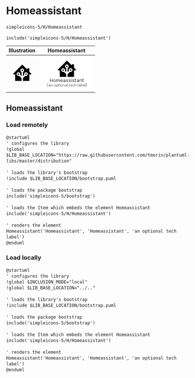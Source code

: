 # Homeassistant


```text
simpleicons-5/H/Homeassistant
```

```text
include('simpleicons-5/H/Homeassistant')
```



| Illustration | Homeassistant |
| :---: | :---: |
| ![illustration for Illustration](../../simpleicons-5/H/Homeassistant.png) | ![illustration for Homeassistant](../../simpleicons-5/H/Homeassistant.Local.png) |




## Homeassistant

### Load remotely
```plantuml
@startuml
' configures the library
!global $LIB_BASE_LOCATION="https://raw.githubusercontent.com/tmorin/plantuml-libs/master/distribution"

' loads the library's bootstrap
!include $LIB_BASE_LOCATION/bootstrap.puml

' loads the package bootstrap
include('simpleicons-5/bootstrap')

' loads the Item which embeds the element Homeassistant
include('simpleicons-5/H/Homeassistant')

' renders the element
Homeassistant('Homeassistant', 'Homeassistant', 'an optional tech label')
@enduml
```

### Load locally
```plantuml
@startuml
' configures the library
!global $INCLUSION_MODE="local"
!global $LIB_BASE_LOCATION="../.."

' loads the library's bootstrap
!include $LIB_BASE_LOCATION/bootstrap.puml

' loads the package bootstrap
include('simpleicons-5/bootstrap')

' loads the Item which embeds the element Homeassistant
include('simpleicons-5/H/Homeassistant')

' renders the element
Homeassistant('Homeassistant', 'Homeassistant', 'an optional tech label')
@enduml
```

